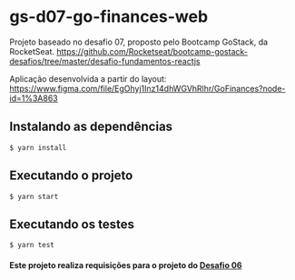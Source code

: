 # gs-d07-go-finances-web

Projeto baseado no desafio 07, proposto pelo Bootcamp GoStack, da RocketSeat. https://github.com/Rocketseat/bootcamp-gostack-desafios/tree/master/desafio-fundamentos-reactjs

Aplicação desenvolvida a partir do layout: https://www.figma.com/file/EgOhyj1Inz14dhWGVhRlhr/GoFinances?node-id=1%3A863

## Instalando as dependências

```
$ yarn install
```

## Executando o projeto

```
$ yarn start
```

## Executando os testes

```
$ yarn test
```

#### Este projeto realiza requisições para o projeto do [Desafio 06](https://github.com/okraciunas/gs-d06-go-finances-api)
